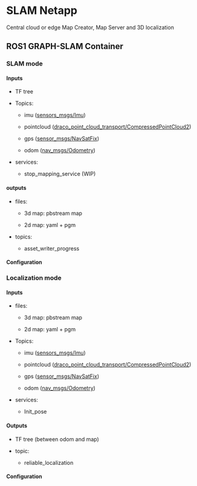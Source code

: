 # SLAM Netapp

Central cloud or edge Map Creator, Map Server and 3D localization

## ROS1 GRAPH-SLAM Container

### SLAM mode

#### Inputs

- TF tree

- Topics:
  
  - imu ([sensors_msgs/Imu](https://docs.ros.org/en/melodic/api/sensor_msgs/html/msg/Imu.html))
  
  - pointcloud ([draco_point_cloud_transport/CompressedPointCloud2](https://github.com/paplhjak/draco_point_cloud_transport/blob/master/msg/CompressedPointCloud2.msg))
  
  - gps ([sensor_msgs/NavSatFix](https://docs.ros.org/en/melodic/api/sensor_msgs/html/msg/NavSatFix.html))
  
  - odom ([nav_msgs/Odometry](https://docs.ros.org/en/melodic/api/nav_msgs/html/msg/Odometry.html))

- services:
  
  - stop_mapping_service (WIP)

#### outputs

- files:
  
  - 3d map: pbstream map
  
  - 2d map: yaml + pgm

- topics:
  
  - asset_writer_progress

#### Configuration

### Localization mode

#### Inputs

- files:
  
  - 3d map: pbstream map
  
  - 2d map: yaml + pgm

- Topics:
  
  - imu ([sensors_msgs/Imu](https://docs.ros.org/en/melodic/api/sensor_msgs/html/msg/Imu.html))
  
  - pointcloud ([draco_point_cloud_transport/CompressedPointCloud2](https://github.com/paplhjak/draco_point_cloud_transport/blob/master/msg/CompressedPointCloud2.msg))
  
  - gps ([sensor_msgs/NavSatFix](https://docs.ros.org/en/melodic/api/sensor_msgs/html/msg/NavSatFix.html))
  
  - odom ([nav_msgs/Odometry](https://docs.ros.org/en/melodic/api/nav_msgs/html/msg/Odometry.html))

- services:
  
  - Init_pose

#### Outputs

- TF tree (between odom and map)

- topic:
  
  - reliable_localization

#### Configuration

